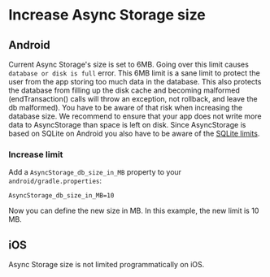# Increase Async Storage size

## Android

Current Async Storage's size is set to 6MB. Going over this limit causes `database or disk is full` error. This 6MB limit is a sane limit to protect the user from the app storing too much data in the database. This also protects the database from filling up the disk cache and becoming malformed (endTransaction() calls will throw an exception, not rollback, and leave the db malformed). You have to be aware of that risk when increasing the database size. We recommend to ensure that your app does not write more data to AsyncStorage than space is left on disk. Since AsyncStorage is based on SQLite on Android you also have to be aware of the [SQLite limits](https://www.sqlite.org/limits.html).

### Increase limit

Add a `AsyncStorage_db_size_in_MB` property to your `android/gradle.properties`:

```
AsyncStorage_db_size_in_MB=10
```

Now you can define the new size in MB. In this example, the new limit is 10 MB.


## iOS

Async Storage size is not limited programmatically on iOS.
